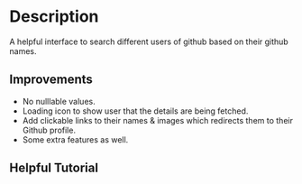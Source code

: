 # Description
A helpful interface to search different users of github based on their github names. 

## Improvements
* No nulllable  values.
* Loading icon to show user that the details are being fetched.
* Add clickable links to their names & images which redirects them to their Github profile.
* Some extra features as well.

## Helpful Tutorial
